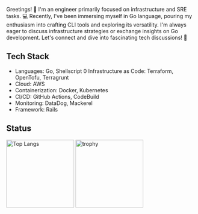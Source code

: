 Greetings! 👋 I'm an engineer primarily focused on infrastructure and SRE tasks. 💻 Recently, I've been immersing myself in Go language, pouring my enthusiasm into crafting CLI tools and exploring its versatility. I'm always eager to discuss infrastructure strategies or exchange insights on Go development. Let's connect and dive into fascinating tech discussions! 🚀

## Tech Stack
- Languages: Go, Shellscript
0 Infrastructure as Code: Terraform, OpenTofu, Terragrunt
- Cloud: AWS
- Containerization: Docker, Kubernetes
- CI/CD: GitHub Actions, CodeBuild
- Monitoring: DataDog, Mackerel
- Framework: Rails

## Status
<p align="left"> 
  <img alt="Top Langs" height="180px" src="https://github-readme-stats.vercel.app/api/top-langs/?username=Taiki130&layout=compact&theme=dark" />
  <img alt="trophy" height="180px" src="https://github-profile-trophy.vercel.app/?username=Taiki130&theme=juicyfresh&column=5" />
</p>

